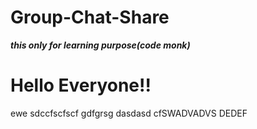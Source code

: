 # Group-Chat-Share
***this only for learning purpose(code monk)***
<h1>Hello  Everyone!!</h1>
ewe
sdccfscfscf
gdfgrsg
dasdasd
cfSWADVADVS
DEDEF
